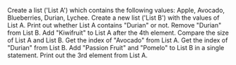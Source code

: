 Create a list ('List A') which contains the following values: Apple, Avocado, Blueberries, Durian, Lychee.
Create a new list ('List B') with the values of List A.
Print out whether List A contains "Durian" or not.
Remove "Durian" from List B.
Add "Kiwifruit" to List A after the 4th element.
Compare the size of List A and List B.
Get the index of "Avocado" from List A.
Get the index of "Durian" from List B.
Add "Passion Fruit" and "Pomelo" to List B in a single statement.
Print out the 3rd element from List A.
